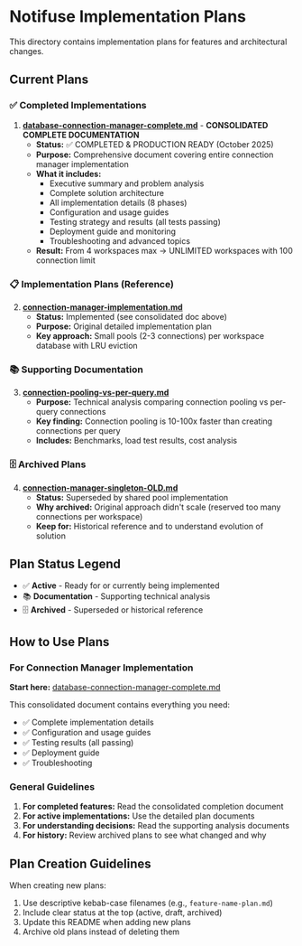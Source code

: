 # Notifuse Implementation Plans

This directory contains implementation plans for features and architectural changes.

## Current Plans

### ✅ Completed Implementations

1. **[database-connection-manager-complete.md](./database-connection-manager-complete.md)** - **CONSOLIDATED COMPLETE DOCUMENTATION**
   - **Status:** ✅ COMPLETED & PRODUCTION READY (October 2025)
   - **Purpose:** Comprehensive document covering entire connection manager implementation
   - **What it includes:**
     - Executive summary and problem analysis
     - Complete solution architecture
     - All implementation details (8 phases)
     - Configuration and usage guides
     - Testing strategy and results (all tests passing)
     - Deployment guide and monitoring
     - Troubleshooting and advanced topics
   - **Result:** From 4 workspaces max → UNLIMITED workspaces with 100 connection limit
   
### 📋 Implementation Plans (Reference)

2. **[connection-manager-implementation.md](./connection-manager-implementation.md)**
   - **Status:** Implemented (see consolidated doc above)
   - **Purpose:** Original detailed implementation plan
   - **Key approach:** Small pools (2-3 connections) per workspace database with LRU eviction
   
### 📚 Supporting Documentation

3. **[connection-pooling-vs-per-query.md](./connection-pooling-vs-per-query.md)**
   - **Purpose:** Technical analysis comparing connection pooling vs per-query connections
   - **Key finding:** Connection pooling is 10-100x faster than creating connections per query
   - **Includes:** Benchmarks, load test results, cost analysis

### 🗄️ Archived Plans

4. **[connection-manager-singleton-OLD.md](./connection-manager-singleton-OLD.md)**
   - **Status:** Superseded by shared pool implementation
   - **Why archived:** Original approach didn't scale (reserved too many connections per workspace)
   - **Keep for:** Historical reference and to understand evolution of solution

## Plan Status Legend

- ✅ **Active** - Ready for or currently being implemented
- 📚 **Documentation** - Supporting technical analysis
- 🗄️ **Archived** - Superseded or historical reference

## How to Use Plans

### For Connection Manager Implementation

**Start here:** [database-connection-manager-complete.md](./database-connection-manager-complete.md)

This consolidated document contains everything you need:
- ✅ Complete implementation details
- ✅ Configuration and usage guides  
- ✅ Testing results (all passing)
- ✅ Deployment guide
- ✅ Troubleshooting

### General Guidelines

1. **For completed features:** Read the consolidated completion document
2. **For active implementations:** Use the detailed plan documents
3. **For understanding decisions:** Read the supporting analysis documents
4. **For history:** Review archived plans to see what changed and why

## Plan Creation Guidelines

When creating new plans:
1. Use descriptive kebab-case filenames (e.g., `feature-name-plan.md`)
2. Include clear status at the top (active, draft, archived)
3. Update this README when adding new plans
4. Archive old plans instead of deleting them
